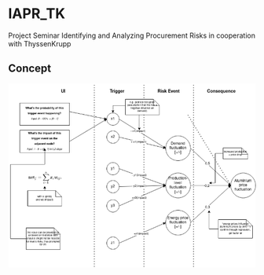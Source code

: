 # IAPR_TK

Project Seminar Identifying and Analyzing Procurement Risks in cooperation with ThyssenKrupp

## Concept
![Concept](concept.png)
